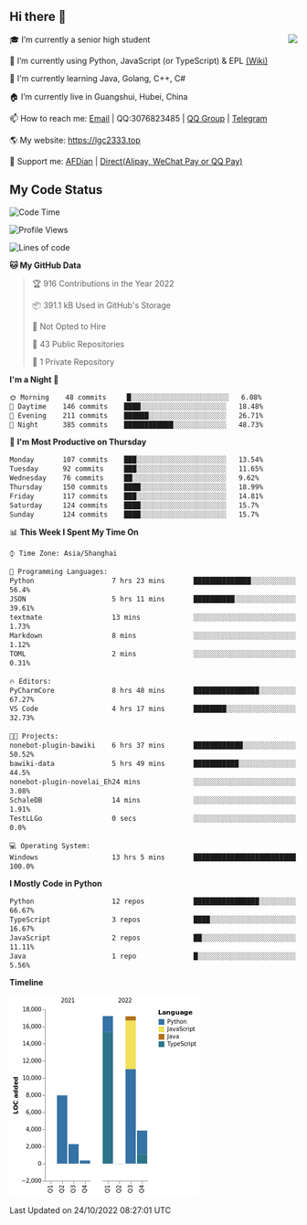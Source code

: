 ## Hi there 👋

<div width="50%">
<img align="right" src="https://github-readme-stats.vercel.app/api?username=lgc2333&show_icons=true" />
</div>

🎓 I’m currently a senior high student

📝 I’m currently using Python, JavaScript (or TypeScript) & EPL [(Wiki)](https://en.wikipedia.org/wiki/Easy_Programming_Language)

📒 I'm currently learning Java, Golang, C++, C#

🏠 I’m currently live in Guangshui, Hubei, China

📫 How to reach me: [Email](mailto:lgc2333@126.com) | QQ:3076823485 | [QQ Group](https://jq.qq.com/?_wv=1027&k=ktwOHdU2) | [Telegram](https://t.me/@lgc2333)

🌎 My website: <https://lgc2333.top>

🤝 Support me: [AFDian](https://afdian.net/@lgc2333) | [Direct(Alipay, WeChat Pay or QQ Pay)](https://s2.loli.net/2022/02/03/MLqe53BjWOAhpcF.png)

## My Code Status

<!--START_SECTION:waka-->
![Code Time](http://img.shields.io/badge/Code%20Time-815%20hrs%2022%20mins-blue)

![Profile Views](http://img.shields.io/badge/Profile%20Views-12-blue)

![Lines of code](https://img.shields.io/badge/From%20Hello%20World%20I%27ve%20Written-49%20Thousand%20lines%20of%20code-blue)

**🐱 My GitHub Data** 

> 🏆 916 Contributions in the Year 2022
 > 
> 📦 391.1 kB Used in GitHub's Storage 
 > 
> 🚫 Not Opted to Hire
 > 
> 📜 43 Public Repositories 
 > 
> 🔑 1 Private Repository 
 > 
**I'm a Night 🦉** 

```text
🌞 Morning    48 commits     █░░░░░░░░░░░░░░░░░░░░░░░░   6.08% 
🌆 Daytime    146 commits    ████░░░░░░░░░░░░░░░░░░░░░   18.48% 
🌃 Evening    211 commits    ██████░░░░░░░░░░░░░░░░░░░   26.71% 
🌙 Night      385 commits    ████████████░░░░░░░░░░░░░   48.73%

```
📅 **I'm Most Productive on Thursday** 

```text
Monday       107 commits    ███░░░░░░░░░░░░░░░░░░░░░░   13.54% 
Tuesday      92 commits     ███░░░░░░░░░░░░░░░░░░░░░░   11.65% 
Wednesday    76 commits     ██░░░░░░░░░░░░░░░░░░░░░░░   9.62% 
Thursday     150 commits    ████░░░░░░░░░░░░░░░░░░░░░   18.99% 
Friday       117 commits    ███░░░░░░░░░░░░░░░░░░░░░░   14.81% 
Saturday     124 commits    ████░░░░░░░░░░░░░░░░░░░░░   15.7% 
Sunday       124 commits    ████░░░░░░░░░░░░░░░░░░░░░   15.7%

```


📊 **This Week I Spent My Time On** 

```text
⌚︎ Time Zone: Asia/Shanghai

💬 Programming Languages: 
Python                   7 hrs 23 mins       ██████████████░░░░░░░░░░░   56.4% 
JSON                     5 hrs 11 mins       ██████████░░░░░░░░░░░░░░░   39.61% 
textmate                 13 mins             ░░░░░░░░░░░░░░░░░░░░░░░░░   1.73% 
Markdown                 8 mins              ░░░░░░░░░░░░░░░░░░░░░░░░░   1.12% 
TOML                     2 mins              ░░░░░░░░░░░░░░░░░░░░░░░░░   0.31%

🔥 Editors: 
PyCharmCore              8 hrs 48 mins       ████████████████░░░░░░░░░   67.27% 
VS Code                  4 hrs 17 mins       ████████░░░░░░░░░░░░░░░░░   32.73%

🐱‍💻 Projects: 
nonebot-plugin-bawiki    6 hrs 37 mins       ████████████░░░░░░░░░░░░░   50.52% 
bawiki-data              5 hrs 49 mins       ███████████░░░░░░░░░░░░░░   44.5% 
nonebot-plugin-novelai_Eh24 mins             ░░░░░░░░░░░░░░░░░░░░░░░░░   3.08% 
SchaleDB                 14 mins             ░░░░░░░░░░░░░░░░░░░░░░░░░   1.91% 
TestLLGo                 0 secs              ░░░░░░░░░░░░░░░░░░░░░░░░░   0.0%

💻 Operating System: 
Windows                  13 hrs 5 mins       █████████████████████████   100.0%

```

**I Mostly Code in Python** 

```text
Python                   12 repos            ████████████████░░░░░░░░░   66.67% 
TypeScript               3 repos             ████░░░░░░░░░░░░░░░░░░░░░   16.67% 
JavaScript               2 repos             ██░░░░░░░░░░░░░░░░░░░░░░░   11.11% 
Java                     1 repo              █░░░░░░░░░░░░░░░░░░░░░░░░   5.56%

```


**Timeline**

![Chart not found](https://raw.githubusercontent.com/lgc2333/lgc2333/main/charts/bar_graph.png) 


 Last Updated on 24/10/2022 08:27:01 UTC
<!--END_SECTION:waka-->
